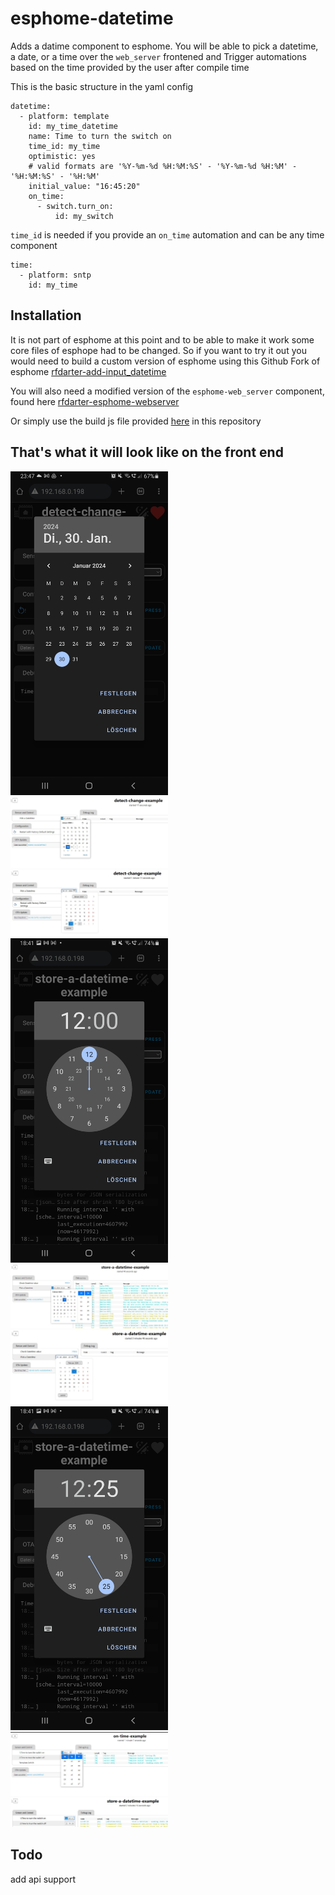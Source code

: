 # esphome-datetime

Adds a datime component to esphome. You will be able to pick a datetime, a date, or a time over the `web_server` frontened and Trigger automations based on the time provided by the user after compile time

This is the basic structure in the yaml config
```
datetime:
  - platform: template
    id: my_time_datetime
    name: Time to turn the switch on
    time_id: my_time
    optimistic: yes
    # valid formats are '%Y-%m-%d %H:%M:%S' - '%Y-%m-%d %H:%M' - '%H:%M:%S' - '%H:%M'
    initial_value: "16:45:20"
    on_time:
      - switch.turn_on:
          id: my_switch
```

`time_id` is needed if you provide an `on_time` automation and can be any time component

```
time:
  - platform: sntp
    id: my_time
```

## Installation
It is not part of esphome at this point and to be able to make it work some core files of esphope had to be changed.
So if you want to try it out you would need to build a custom version of esphome using this Github Fork of esphome
<a href="https://github.com/RFDarter/esphome/tree/Add-input_datetime" target="_blank">
rfdarter-add-input_datetime
</a>

You will also need a modified version of the `esphome-web_server` component, found here
<a href="https://github.com/RFDarter/esphome-webserver/tree/ha-styling-input_datetime-support" target="_blank">
rfdarter-esphome-webserver
</a>

Or simply use the build js file provided <a href="https://raw.githubusercontent.com/rfdarter/esphome-datetime/main/www.js" target="_blank">here</a> in this repository


## That's what it will look like on the front end
<a href="https://raw.githubusercontent.com/rfdarter/esphome-datetime/main/images/pick-date-mobile.jpg" target="_blank">
<img src="https://raw.githubusercontent.com/rfdarter/esphome-datetime/main/images/pick-date-mobile.jpg" width="50%">
</a>
<a href="https://raw.githubusercontent.com/rfdarter/esphome-datetime/main/images/pick-date-pc-chrome.jpg" target="_blank">
<img src="https://raw.githubusercontent.com/rfdarter/esphome-datetime/main/images/pick-date-pc-chrome.jpg" width="50%">
</a>
<a href="https://raw.githubusercontent.com/rfdarter/esphome-datetime/main/images/pick-date-pc-ff.jpg" target="_blank">
<img src="https://raw.githubusercontent.com/rfdarter/esphome-datetime/main/images/pick-date-pc-ff.jpg" width="50%">
</a>

<a href="https://raw.githubusercontent.com/rfdarter/esphome-datetime/main/images/pick-datetime-mobile.jpg" target="_blank">
<img src="https://raw.githubusercontent.com/rfdarter/esphome-datetime/main/images/pick-datetime-mobile.jpg" width="50%">
</a>
<a href="https://raw.githubusercontent.com/rfdarter/esphome-datetime/main/images/pick-datetime-pc-chrome.jpg" target="_blank">
<img src="https://raw.githubusercontent.com/rfdarter/esphome-datetime/main/images/pick-datetime-pc-chrome.jpg" width="50%">
</a>
<a href="https://raw.githubusercontent.com/rfdarter/esphome-datetime/main/images/pick-datetime-pc-ff.jpg" target="_blank">
<img src="https://raw.githubusercontent.com/rfdarter/esphome-datetime/main/images/pick-datetime-pc-ff.jpg" width="50%">
</a>

<a href="https://raw.githubusercontent.com/rfdarter/esphome-datetime/main/images/pick-time-mobile.jpg" target="_blank">
<img src="https://raw.githubusercontent.com/rfdarter/esphome-datetime/main/images/pick-time-mobile.jpg" width="50%">
</a>
<a href="https://raw.githubusercontent.com/rfdarter/esphome-datetime/main/images/pick-time-pc-chrome.jpg" target="_blank">
<img src="https://raw.githubusercontent.com/rfdarter/esphome-datetime/main/images/pick-time-pc-chrome.jpg" width="50%">
</a>
<a href="https://raw.githubusercontent.com/rfdarter/esphome-datetime/main/images/pick-time-pc-ff.jpg" target="_blank">
<img src="https://raw.githubusercontent.com/rfdarter/esphome-datetime/main/images/pick-time-pc-ff.jpg" width="50%">
</a>

## Todo
add api support

